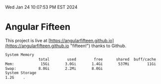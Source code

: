 Wed Jan 24 10:07:53 PM EST 2024

# Angular Fifteen


This project is live at [https://angularfifteen.github.io](https://angularfifteen.github.io "fifteen!") thanks to Github.

```bash
System Memory
               total        used        free      shared  buff/cache   available
Mem:            15Gi       3.0Gi       1.4Gi       537Mi        11Gi        12Gi
Swap:          8.0Gi       2.2Mi       8.0Gi
System Storage
1.2G	.
```
```bash

